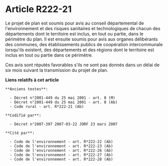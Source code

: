 # Article R222-21

Le projet de plan est soumis pour avis au conseil départemental de l'environnement et des risques sanitaires et
technologiques de chacun des départements dont le territoire est inclus, en tout ou partie, dans le périmètre du plan. Il est
ensuite soumis pour avis aux organes délibérants des communes, des établissements publics de coopération intercommunale
lorsqu'ils existent, des départements et des régions dont le territoire est inclus en tout ou partie dans ce périmètre.

Ces avis sont réputés favorables s'ils ne sont pas donnés dans un délai de six mois suivant la transmission du projet de
plan.

**Liens relatifs à cet article**

	**Anciens textes**:

	  - Décret n°2001-449 du 25 mai 2001 - art. 8 (M)
	  - Décret n°2001-449 du 25 mai 2001 - art. 8 (Ab)
	  - Code rural - art. R*222-21 (Ab)

	**Codifié par**:

	  - Décret n°2007-397 2007-03-22 JORF 23 mars 2007

	**Cité par**:

	  - Code de l'environnement - art. R*222-22 (Ab)
	  - Code de l'environnement - art. R*222-23 (Ab)
	  - Code de l'environnement - art. R*222-26 (Ab)
	  - Code de l'environnement - art. R*222-27 (Ab)
	  - Code de l'environnement - art. R*222-28 (Ab)
